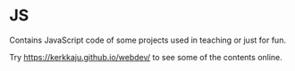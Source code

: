 # JS
Contains JavaScript code of some projects used in teaching or just for fun. 

Try https://kerkkaju.github.io/webdev/ to see some of the contents online.

